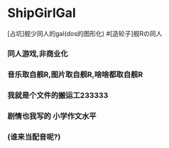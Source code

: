 # ShipGirlGal
[占坑]舰少同人的gal(dos的图形化)
#[造轮子]舰Rの同人
### 同人游戏,非商业化
### 音乐取自舰R,图片取自舰R,啥啥都取自舰R
### 我就是个文件的搬运工233333
### 剧情也我写的 小学作文水平
### (谁来当配音呢?)
